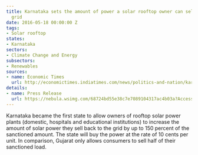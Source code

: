```yaml
---
title: Karnataka sets the amount of power a solar rooftop owner can sell back to the
  grid
date: 2016-05-18 00:00:00 Z
tags:
- Solar rooftop
states:
- Karnataka
sectors:
- Climate Change and Energy
subsectors:
- Renewables
sources:
- name: Economic Times
  url: http://economictimes.indiatimes.com/news/politics-and-nation/karnataka-sweetens-its-rooftop-solar-deal-to-woo-consumers/articleshow/52233994.cms
details:
- name: Press Release
  url: https://nebula.wsimg.com/68724bd55e38c7e7089104317ac4b03a?AccessKeyId=1262C70BB86294F06778&disposition=0&alloworigin=1
---
```


Karnataka became the first state to allow owners of rooftop solar power plants (domestic, hospitals and educational institutions) to increase the amount of solar power they sell back to the grid by up to 150 percent of the sanctioned amount. The state will buy the power at the rate of 10 cents per unit. In comparison, Gujarat only allows consumers to sell half of their sanctioned load.
